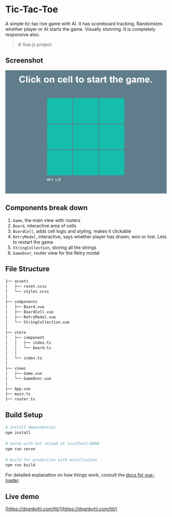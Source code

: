# Tic-Tac-Toe
A simple tic-tac-toe game with AI. It has scoreboard tracking. Randomizes whether player or AI starts the game. Visually stunning. It is completely responsive also.

> A Vue.js project
## Screenshot
![](ttt.gif)

## Components break down ##

1. `Game`, the main view with routers
2. `Board`, interactive area of cells
3. `BoardCell`, adds cell logic and styling, makes it clickable
4. `RetryModal`, interactive, says whether player has drawn, won or lost. Lets to restart the game 
5. `StringCollection`, storing all the strings
6. `GameOver`, router view for the Retry modal

## File Structure ##

```
├── assets
│   ├── reset.scss
│   └── styles.scss
│
├── components
│   ├── Board.vue
│   ├── BoardCell.vue
│   ├── RetryModal.vue
│   └── StringCollection.vue
│   
├── store
│   ├── component
│   │   ├── index.ts
│   │   └── board.ts
│   │   
│   └── index.ts
│
├── views
│   ├── Game.vue
│   └── GameOver.vue
│
├── App.vue
├── main.ts
├── router.ts
```

## Build Setup

``` bash
# install dependencies
npm install

# serve with hot reload at localhost:8080
npm run serve

# build for production with minification
npm run build
```

For detailed explanation on how things work, consult the [docs for vue-loader](http://vuejs.github.io/vue-loader).

## Live demo

[https://dsgnbyhl.com/ttt/](https://dsgnbyhl.com/ttt/)
